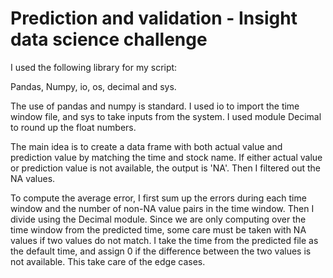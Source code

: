 # Prediction and validation - Insight data science challenge

I used the following library for my script:

Pandas, Numpy, io, os, decimal and sys. 

The use of pandas and numpy  is standard. I used io to import the time window file, and sys to take inputs from the system. I used module Decimal to round up the float numbers. 

The main idea is to create a data frame with both actual value and prediction value by matching the time and stock name. If either actual value or prediction value is not available, the output is 'NA'. Then I filtered out the NA values. 

To compute the average error, I first sum up the errors during each time window and the number of non-NA value pairs in the time window. Then I divide using the Decimal module. Since we are only computing over the time window from the predicted time, some care must be taken with NA values if two values do not match. I take the time from the predicted file as the default time, and assign 0 if the difference between the two values is not available. This take care of the edge cases. 

